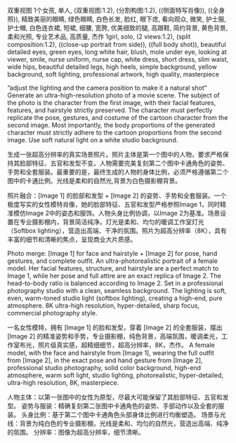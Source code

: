 
双重视图
1个女孩, 单人, (双重视图:1.2), (分割构图:1.2), ((侧面特写肖像)), ((全身照)), 精致美丽的眼睛, 绿色眼睛, 白色长发, 脸红, 眼下痣, 看向观众, 微笑, 护士服, 护士帽, 白色连衣裙, 短裙, 细腰, 宽胯, 优美细致的腿, 高跟鞋, 简约背景, 黄色背景, 柔和光照, 专业艺术品, 高质量, 杰作
1girl, solo, (2 views:1.2), (split composition:1.2), ((close-up portrait from side)), ((full body shot)), beautiful detailed eyes, green eyes, long white hair, blush, mole under eye, looking at viewer, smile, nurse uniform, nurse cap, white dress, short dress, slim waist, wide hips, beautiful detailed legs, high heels, simple background, yellow background, soft lighting, professional artwork, high quality, masterpiece



”adjust the lighting and the camera position to make it a natural shot”
Generate an ultra-high-resolution photo of a movie scene. The subject of the photo is the character from the first image, with their facial features, features, and hairstyle strictly preserved. The character must perfectly replicate the pose, gestures, and costume of the cartoon character from the second image. Most importantly, the body proportions of the generated character must strictly adhere to the cartoon proportions from the second image. Use soft natural light on a white studio background.

生成一张超高分辨率的真实场景照片。照片主体是第一个图中的人物，要求严格保持其脸部特征、五官和发型不变。人物需要完美复刻第二个图中卡通角色的姿势、手势和全套服装。最重要的是，最终生成的人物的身体比例，必须严格遵循第二个图中的卡通比例。光线是柔和的自然光,背景为白色摄影棚背景。

照片融合：[Image 1] 的脸部和发型 + [Image 2] 的姿势、手势和全套服装。一个极度写实的女性模特肖像，她的脸部特征、五官和发型严格参照Image 1，同时精准模仿Image 2中的姿态和服饰。人物头身比例协调，以Image 2为基准。场景设置在专业摄影棚内，背景简洁纯净。灯光是柔和、均匀的暖调工作室灯光（Softbox lighting），营造出高端、干净的氛围。照片为超高分辨率（8K），具有丰富的细节和清晰的焦点，呈现商业大片质感。

Photo merge: [Image 1] for face and hairstyle + [Image 2] for pose, hand gestures, and complete outfit. An ultra-photorealistic portrait of a female model. Her facial features, structure, and hairstyle are a perfect match to Image 1, while her pose and full attire are an exact replica of Image 2. The head-to-body ratio is balanced according to Image 2. Set in a professional photography studio with a clean, seamless background. The lighting is soft, even, warm-toned studio light (softbox lighting), creating a high-end, pure atmosphere. 8K ultra-high resolution, hyper-detailed, sharp focus, commercial photography style.

一名女性模特，拥有 [Image 1] 的脸和发型，穿着 [Image 2] 的全套服装，摆出 [Image 2] 的精准姿势和手势，专业摄影棚，纯色背景，高端氛围，暖调柔光，工作室布光，照片级真实感，超精细细节，超高分辨率，8K，杰作。
A female model, with the face and hairstyle from [Image 1], wearing the full outfit from [Image 2], in the exact pose and hand gesture from [Image 2], professional studio photography, solid color background, high-end atmosphere, warm soft light, studio lighting, photorealistic, hyper-detailed, ultra-high resolution, 8K, masterpiece.


人物主体：以第一张图中的女性为原型，尽最大可能保留了其脸部特征、五官和发型。
姿势与服装：精确复刻第二张图中卡通角色的姿势、手部动作以及全套的服装。
头身比例：基于第二个图中卡通角色头部身体比例进行均衡塑造。
场景与光线：背景为纯白色的专业摄影棚，光线是柔和、均匀的自然光，营造出高端、纯净的氛围。
分辨率：图像为超高分辨率，细节清晰。




